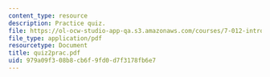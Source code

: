 ```yaml
---
content_type: resource
description: Practice quiz.
file: https://ol-ocw-studio-app-qa.s3.amazonaws.com/courses/7-012-introduction-to-biology-fall-2004/979a09f308b8cb6f9fd0d7f3178fb6e7_quiz2prac.pdf
file_type: application/pdf
resourcetype: Document
title: quiz2prac.pdf
uid: 979a09f3-08b8-cb6f-9fd0-d7f3178fb6e7
---
```

